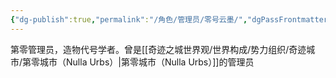```yaml
---
{"dg-publish":true,"permalink":"/角色/管理员/零号云墨/","dgPassFrontmatter":true}
---
```


第零管理员，造物代号学者。曾是[[奇迹之城世界观/世界构成/势力组织/奇迹城市/第零城市（Nulla Urbs）\|第零城市（Nulla Urbs）]]的管理员